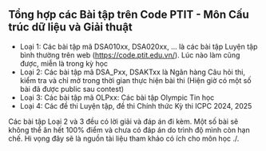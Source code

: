 Tổng hợp các Bài tập trên Code PTIT - Môn Cấu trúc dữ liệu và Giải thuật
----------------------------
- Loại 1: Các bài tập mã DSA010xx, DSA020xx, ... là các bài tập Luyện tập bình thường trên web (https://code.ptit.edu.vn/). Lúc nào làm cũng được, miễn là trong kỳ học
- Loại 2: Các bài tập mã DSA_Pxx, DSAKTxx là Ngân hàng Câu hỏi thi, kiểm tra và chỉ mở trong thời gian thực hiện bài thi (Hiện giờ có một số bài đã được public sau contest)
- Loại 3: Các bài tập mã OLPxx: Các bài tập Olympic Tin học
- Loại 4: Các đề thi Luyện tập, đề thi Chính thức Kỳ thi ICPC 2024, 2025
  
 Các bài tập Loại 2 và 3 đều có lời giải và đáp án đi kèm. Một số bài sẽ không thể ăn hết 100% điểm và chưa có đáp án do trình độ mình còn hạn chế.
 Hi vọng đây sẽ là nguồn tài liệu tham khảo có ích cho môn học ./.


